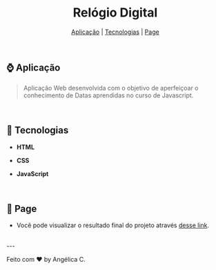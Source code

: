 <h1 align="center">Relógio Digital</h1>

<p align="center">
  <a href="#-aplicação">Aplicação</a>   | 
  <a href="#-tecnologias">Tecnologias</a>   |   
  <a href="#-page">Page</a>   
  </p>

</div><br>



## ⌚ Aplicação

> Aplicação Web desenvolvida com o objetivo de aperfeiçoar o conhecimento de Datas aprendidas no curso de Javascript. 

<br>

## 🚀 Tecnologias

- **HTML**

- **CSS**

- **JavaScript**
  
  <br>

## 🔖 Page

- Você pode visualizar o resultado final do projeto através [desse link](https://angelicacamp.github.io/digital-clock/).

<br>
---

Feito com ♥ by Angélica C.
